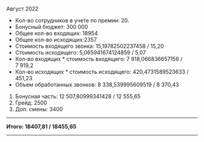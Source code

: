 Август 2022

* Кол-во сотрудников в учете по премии: 20.
* Бонусный бюджет: 300 000
* Общее кол-во входящих: 18954
* Общее кол-во исходящих:2357
* Стоимость входящего звонка: 15,19782502237458 / 15,20 
* Стоимость исходящего: 5,065941674124859 / 5,07
* Кол-во входящих * стоимость входящего: 7 918,066836657156 / 7 919,2
* Кол-во исходящих * стоимость исходящего: 420,4731589523633 / 451,23
*  Объем обработанных звонков: 8 338,539995609519 / 8 370,43

1. Бонусная часть: 12 507,80999341428 / 12 555,65 
2. Грейд: 2500
3. Доп. смены: 3400
--------------------------------------------------------------------
**Итого: 18407,81 / 18455,65**
_____________________________________________________________________________________________________________
